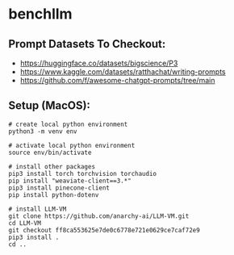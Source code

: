 # benchllm

## Prompt Datasets To Checkout:

- https://huggingface.co/datasets/bigscience/P3
- https://www.kaggle.com/datasets/ratthachat/writing-prompts
- https://github.com/f/awesome-chatgpt-prompts/tree/main

## Setup (MacOS):

```
# create local python environment
python3 -m venv env

# activate local python environment
source env/bin/activate

# install other packages
pip3 install torch torchvision torchaudio
pip install "weaviate-client==3.*"
pip3 install pinecone-client
pip install python-dotenv

# install LLM-VM
git clone https://github.com/anarchy-ai/LLM-VM.git
cd LLM-VM
git checkout ff8ca553625e7de0c6778e721e0629ce7caf72e9
pip3 install .
cd ..
```

